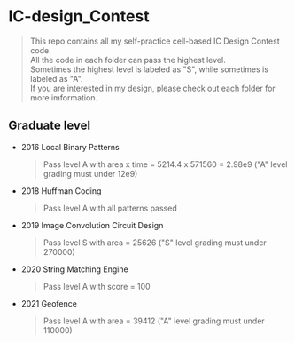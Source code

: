 # IC-design_Contest
> This repo contains all my self-practice cell-based IC Design Contest code.  
> All the code in each folder can pass the highest level.  
> Sometimes the highest level is labeled as "S", while sometimes is labeled as "A".   
> If you are interested in my design, please check out each folder for more imformation.

## Graduate level 
- 2016 Local Binary Patterns
  > Pass level A with area x time = 5214.4 x 571560 = 2.98e9 ("A" level grading must under 12e9)  
- 2018 Huffman Coding
  > Pass level A with all patterns passed
- 2019 Image Convolution Circuit Design
  > Pass level S with area = 25626 ("S" level grading must under 270000)    
- 2020 String Matching Engine
  > Pass level A with score = 100  
- 2021 Geofence  
  > Pass level A with area = 39412 ("A" level grading must under 110000)    
